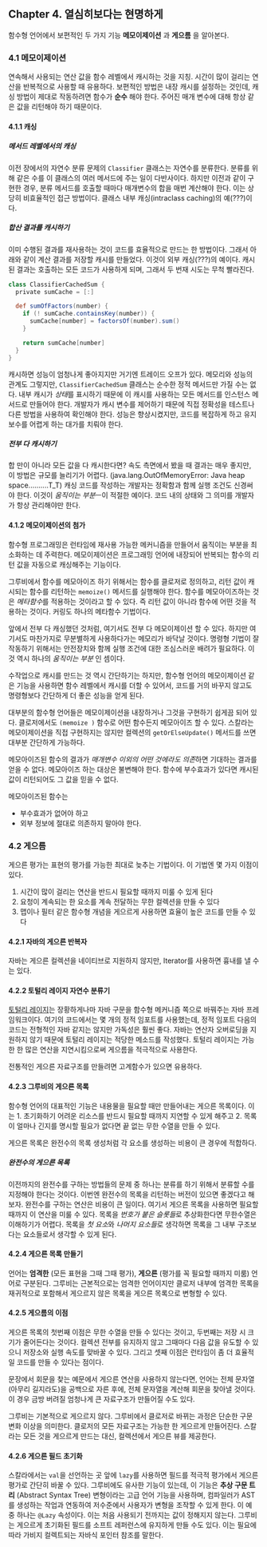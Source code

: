 ## Chapter 4. 열심히보다는 현명하게
함수형 언어에서 보편적인 두 가지 기능 **메모이제이션** 과 **게으름** 을 알아본다.

### 4.1 메모이제이션
연속해서 사용되는 연산 값을 함수 레벨에서 캐시하는 것을 지칭. 시간이 많이 걸리는 연산을 반복적으로 사용할 때 유용하다. 보편적인 방법은 내장 캐시를 설정하는 것인데, 캐싱 방법이 제대로 작동하려면 함수가 **순수** 해야 한다. 주어진 매개 변수에 대해 항상 같은 값을 리턴해야 하기 때문이다.

#### 4.1.1 캐싱
##### 메서드 레벨에서의 캐싱
이전 장에서의 자연수 분류 문제의 `Classifier` 클래스는 자연수를 분류한다. 분류를 위해 같은 수를 이 클래스의 여러 메서드에 주는 일이 다반사이다. 하지만 이전과 같이 구현한 경우, 분류 메서드를 호출할 때마다 매개변수의 합을 매번 계산해야 한다. 이는 상당히 비효율적인 접근 방법이다. 클래스 내부 캐싱(intraclass caching)의 예(???)이다.

##### 합산 결과를 캐시하기
이미 수행된 결과를 재사용하는 것이 코드를 효율적으로 만드는 한 방법이다. 그래서 아래와 같이 계산 결과를 저장할 캐시를 만들었다. 이것이 외부 캐싱(???)의 예이다. 캐시된 결과는 호출하는 모든 코드가 사용하게 되며, 그래서 두 번재 시도는 무척 빨라진다.

```groovy
class ClassifierCachedSum {
  private sumCache = [:]

  def sumOfFactors(number) {
    if (! sumCache.containsKey(number)) {
      sumCache[number] = factorsOf(number).sum()
    }

    return sumCache[number]
  }
}
```

캐시하면 성능이 엄청나게 좋아지지만 거기엔 트레이드 오프가 있다. 메모리와 성능의 관계도 그렇지만, `ClassifierCachedSum` 클래스는 순수한 정적 메서드만 가질 수는 없다. 내부 캐시가 *상태*를 표시하기 때문에 이 캐시를 사용하는 모든 메서드를 인스턴스 메서드로 만들어야 한다. 개발자가 캐시 변수를 제어하기 때문에 직접 정확성을 테스트나 다른 방법을 사용하여 확인해야 한다. 성능은 향상시켰지만, 코드를 복잡하게 하고 유지 보수를 어렵게 하는 대가를 치뤄야 한다.

##### 전부 다 캐시하기
합 만이 아니라 모든 값을 다 캐시한다면? 속도 측면에서 봤을 때 결과는 매우 좋지만, 이 방법은 규모를 늘리기가 어렵다. (java.lang.OutOfMemoryError: Java heap space..........T_T) 캐싱 코드를 작성하는 개발자는 정확함과 함께 실행 조건도 신경써야 한다. 이것이 *움직이는 부분*ㅡ이 적절한 예이다. 코드 내의 상태와 그 의미를 개발자가 항상 관리해야만 한다.

#### 4.1.2 메모이제이션의 첨가
함수형 프로그래밍은 런타임에 재사용 가능한 메커니즘을 만들어서 움직이는 부분을 최소화하는 데 주력한다. 메모이제이션은 프로그래밍 언어에 내장되어 반복되는 함수의 리턴 값을 자동으로 캐싱해주는 기능이다.

그루비에서 함수를 메모아이즈 하기 위해서는 함수를 클로저로 정의하고, 리턴 값이 캐시되는 함수를 리턴하는 `memoize()` 메서드를 실행해야 한다. 함수를 메모아이즈하는 것은 *메타함수*를 적용하는 것이라고 할 수 있다. 즉 리턴 값이 아니라 함수에 어떤 것을 적용하는 것이다. 커링도 하나의 메타함수 기법이다.

앞에서 전부 다 캐싱했던 것처럼, 여기서도 전부 다 메모이제이션 할 수 있다. 하지만 여기서도 마찬가지로 무분별하게 사용하다가는 메모리가 바닥날 것이다. 명령형 기법이 잘 작동하기 위해서는 안전장치와 함께 실행 조건에 대한 조심스러운 배려가 필요하다. 이것 역시 하나의 *움직이는 부분* 인 셈이다.

수작업으로 캐시를 만드는 것 역시 간단하기는 하지만, 함수형 언어의 메모이제이션 같은 기능을 사용하면 함수 레벨에서 캐시를 더할 수 있어서, 코드를 거의 바꾸지 않고도 명령형보다 간단하게 더 좋은 성능을 얻게 된다.

대부분의 함수형 언어들은 메모이제이션을 내장하거나 그것을 구현하기 쉽게끔 되어 있다. 클로저에서도 `(memoize )` 함수로 어떤 함수든지 메모아이즈 할 수 있다. 스칼라는 메모이제이션을 직접 구현하지는 않지만 컬렉션의 `getOrElseUpdate()` 메서드를 쓰면 대부분 간단하게 가능하다.

메모아이즈된 함수의 결과가 *매개변수 이외의 어떤 것에라도 의존*하면 기대하는 결과를 얻을 수 없다. 메모아이즈 하는 대상은 불변해야 한다. 함수에 부수효과가 있다면 캐시된 값이 리턴되어도 그 값을 믿을 수 없다.

메모아이즈된 함수는
* 부수효과가 없어야 하고
* 외부 정보에 절대로 의존하지 말아야 한다.

### 4.2 게으름
게으른 평가는 표현의 평가를 가능한 최대로 늦추는 기법이다. 이 기법엔 몇 가지 이점이 있다.

1. 시간이 많이 걸리는 연산을 반드시 필요할 때까지 미룰 수 있게 된다
2. 요청이 계속되는 한 요소를 계속 전달하는 무한 컬렉션을 만들 수 있다
3. 맵이나 필터 같은 함수형 개념을 게으르게 사용하면 효율이 높은 코드를 만들 수 있다

#### 4.2.1 자바의 게으른 반복자
자바는 게으른 컬렉션을 네이티브로 지원하지 않지만, Iterator를 사용하면 흉내를 낼 수는 있다.

#### 4.2.2 토털리 레이지 자연수 분류기
[토털리 레이지](https://code.google.com/p/totallylazy)는 장황하게나마 자바 구문을 함수형 메커니즘 쪽으로 바꿔주는 자바 프레임워크이다. 여기의 코드에서는 몇 개의 정적 임포트를 사용했는데, 정적 임포트 다음의 코드는 전형적인 자바 같지는 않지만 가독성은 훨씬 좋다. 자바는 연산자 오버로딩을 지원하지 않기 때문에 토털리 레이지는 적당한 메소드를 작성했다. 토털리 레이지는 가능한 한 많은 연산을 지연시킴으로써 게으름을 적극적으로 사용한다.

전통적인 게으른 자료구조를 만들려면 고계함수가 있으면 유용하다.

#### 4.2.3 그루비의 게으른 목록
함수형 언어의 대표적인 기능은 내용물을 필요할 때만 만들어내는 게으른 목록이다. 이는 1. 초기화하기 어려운 리소스를 반드시 필요할 때까지 지연할 수 있게 해주고 2. 목록이 얼마나 긴지를 명시할 필요가 없다면 끝 없는 무한 수열을 만들 수 있다.

게으른 목록은 완전수의 목록 생성처럼 각 요소를 생성하는 비용이 큰 경우에 적합하다.

##### 완전수의 게으른 목록
이전까지의 완전수를 구하는 방법들의 문제 중 하나는 분류를 하기 위해서 분류할 수를 지정해야 한다는 것이다. 이번엔 완전수의 목록을 리턴하는 버전이 있으면 좋겠다고 해보자. 완전수를 구하는 연산은 비용이 큰 일이다. 여기서 게으른 목록을 사용하면 필요할 때까지 이 연산을 미룰 수 있다. 목록을 *번호가 붙은 슬롯들*로 추상화한다면 무한수열은 이해하기가 어렵다. 목록을 *첫 요소*와 *나머지 요소들*로 생각하면 목록을 그 내부 구조보다는 요소들로서 생각할 수 있게 된다.

#### 4.2.4 게으른 목록 만들기
언어는 **엄격한** (모든 표현을 그때 그때 평가), **게으른** (평가를 꼭 필요할 때까지 미룸) 언어로 구분된다. 그루비는 근본적으로는 엄격한 언어이지만 클로저 내부에 엄격한 목록을 재귀적으로 포함해서 게으르지 않은 목록을 게으른 목록으로 변형할 수 있다.

#### 4.2.5 게으름의 이점
게으른 목록의 첫번째 이점은 무한 수열을 만들 수 있다는 것이고, 두번째는 저장 시 크기가 줄어든다는 것이다. 컬렉션 전부를 유지하지 않고 그때마다 다음 값을 유도할 수 있으니 저장소와 실행 속도를 맞바꿀 수 있다. 그리고 셋째 이점은 런타임이 좀 더 효율적일 코드를 만들 수 있다는 점이다.

문장에서 회문을 찾는 예문에서 게으른 연산을 사용하지 않는다면, 언어는 전체 문자열(아무리 길지라도)을 공백으로 자른 후에, 전체 문자열을 계산해 회문을 찾아낼 것이다. 이 경우 금방 버려질 엄청나게 큰 자료구조가 만들어질 수도 있다.

그루비는 기본적으로 게으르지 않다. 그루비에서 클로저로 바뀌는 과정은 단순한 구문 변화 이상을 의미한다. 클로저의 모든 자료구조는 가능한 한 게으르게 만들어진다. 스칼라는 모든 것을 게으르게 만드는 대신, 컬렉션에서 게으른 뷰를 제공한다.

#### 4.2.6 게으른 필드 초기화
스칼라에서는 `val`을 선언하는 곳 앞에 `lazy`를 사용하면 필드를 적극적 평가에서 게으른 평가로 간단히 바꿀 수 있다. 그루비에도 유사한 기능이 있는데, 이 기능은 **추상 구문 트리** (Abstract Syntax Tree) 변형이라는 고급 언어 기능을 사용하며, 컴파일러가 AST를 생성하는 작업과 연동하여 저수준에서 사용자가 변형을 조작할 수 있게 한다. 이 예 중 하나는 `@Lazy` 속성이다. 이는 처음 사용되기 전까지는 값이 정해지지 않는다. 그루비는 게으르게 초기화된 필드를 소프트 레퍼런스에 유지하게 만들 수도 있다. 이는 필요에 따라 가비지 컬렉트되는 자바식 포인터 참조를 말한다.
